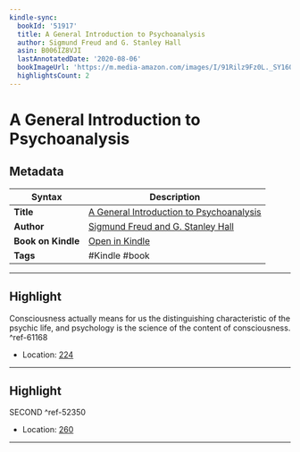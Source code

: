 ```yaml
---
kindle-sync:
  bookId: '51917'
  title: A General Introduction to Psychoanalysis
  author: Sigmund Freud and G. Stanley Hall
  asin: B006IZ8VJI
  lastAnnotatedDate: '2020-08-06'
  bookImageUrl: 'https://m.media-amazon.com/images/I/91Rilz9Fz0L._SY160.jpg'
  highlightsCount: 2
---
```

# A General Introduction to Psychoanalysis

## Metadata

| Syntax | Description |
| ---------- | ---------- |
| **Title** | [A General Introduction to Psychoanalysis](https://www.amazon.com/dp/B006IZ8VJI?&linkCode=ll1&tag=jwtwkm-20&language=en_US&ref_=as_li_ss_tl) |
| **Author** | [Sigmund Freud and G. Stanley Hall](https://www.amazon.com/Sigmund-Freud/e/B000AQ8VV4/ref=dp_byline_cont_ebooks_1) |
| **Book on Kindle** | <a href="kindle://book?action=open&asin=B006IZ8VJI" target="_blank">Open in Kindle</a> |
| **Tags** | #Kindle #book |

---

## Highlight

Consciousness actually means for us the distinguishing characteristic of the psychic life, and psychology is the science of the content of consciousness. ^ref-61168

- Location: [224](kindle://book?action=open&asin=B006IZ8VJI&location=224)

---
## Highlight

SECOND ^ref-52350

- Location: [260](kindle://book?action=open&asin=B006IZ8VJI&location=260)

---
